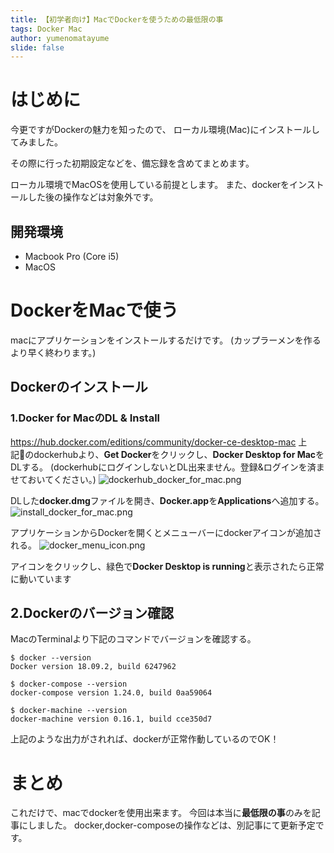 ```yaml
---
title: 【初学者向け】MacでDockerを使うための最低限の事
tags: Docker Mac
author: yumenomatayume
slide: false
---
```

<!-- MacでDockerを使うための最低限の事 -->
# はじめに
今更ですがDockerの魅力を知ったので、
ローカル環境(Mac)にインストールしてみました。

その際に行った初期設定などを、備忘録を含めてまとめます。

ローカル環境でMacOSを使用している前提とします。
また、dockerをインストールした後の操作などは対象外です。

## 開発環境
- Macbook Pro (Core i5)
- MacOS


# DockerをMacで使う
macにアプリケーションをインストールするだけです。
(カップラーメンを作るより早く終わります。)

## Dockerのインストール
### 1.Docker for MacのDL & Install
https://hub.docker.com/editions/community/docker-ce-desktop-mac
上記のdockerhubより、**Get Docker**をクリックし、**Docker Desktop for Mac**をDLする。
(dockerhubにログインしないとDL出来ません。登録&ログインを済ませておいてください。)
![dockerhub_docker_for_mac.png](https://qiita-image-store.s3.ap-northeast-1.amazonaws.com/0/251749/2d7b9799-0c98-5012-90ec-ad7b464d3912.png)

DLした**docker.dmg**ファイルを開き、**Docker.app**を**Applications**へ追加する。
![install_docker_for_mac.png](https://qiita-image-store.s3.ap-northeast-1.amazonaws.com/0/251749/102f26eb-88fa-7c9d-5b46-d30609cdca2c.png)

アプリケーションからDockerを開くとメニューバーにdockerアイコンが追加される。
![docker_menu_icon.png](https://qiita-image-store.s3.ap-northeast-1.amazonaws.com/0/251749/fc6d421c-a574-d629-acce-f05c50ceba14.png)

アイコンをクリックし、緑色で**Docker Desktop is running**と表示されたら正常に動いています


## 2.Dockerのバージョン確認
MacのTerminalより下記のコマンドでバージョンを確認する。

```
$ docker --version
Docker version 18.09.2, build 6247962

$ docker-compose --version
docker-compose version 1.24.0, build 0aa59064

$ docker-machine --version
docker-machine version 0.16.1, build cce350d7
```

上記のような出力がされれば、dockerが正常作動しているのでOK！

# まとめ
これだけで、macでdockerを使用出来ます。
今回は本当に**最低限の事**のみを記事にしました。
docker,docker-composeの操作などは、別記事にて更新予定です。


